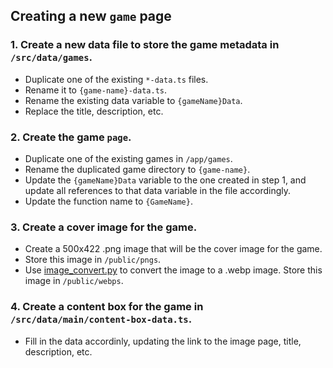 ## Creating a new `game` page

### 1. Create a new data file to store the game metadata in `/src/data/games`.

- Duplicate one of the existing `*-data.ts` files.
- Rename it to `{game-name}-data.ts`.
- Rename the existing data variable to `{gameName}Data`.
- Replace the title, description, etc.

### 2. Create the game `page`.

- Duplicate one of the existing games in `/app/games`.
- Rename the duplicated game directory to `{game-name}`.
- Update the `{gameName}Data` variable to the one created in step 1, and update all references to that data variable in the file accordingly.
- Update the function name to `{GameName}`.

### 3. Create a cover image for the game.

- Create a 500x422 .png image that will be the cover image for the game.
- Store this image in `/public/pngs`.
- Use [image_convert.py](https://github.com/ShaneBonkowski/file-utilities/blob/main/src/file_utilities/image/image_convert.py) to convert the image to a .webp image. Store this image in `/public/webps`.

### 4. Create a content box for the game in `/src/data/main/content-box-data.ts`.

- Fill in the data accordinly, updating the link to the image page, title, description, etc.

